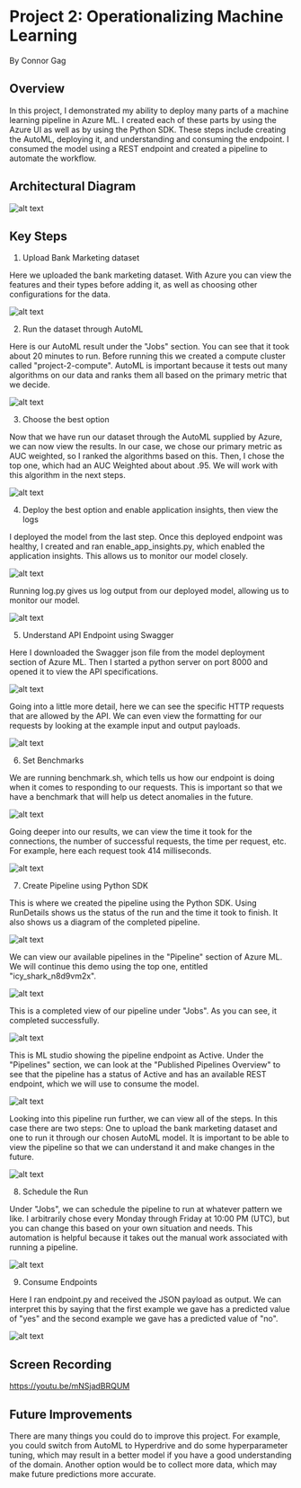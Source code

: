 # Project 2: Operationalizing Machine Learning

By Connor Gag

## Overview
In this project, I demonstrated my ability to deploy many parts of a machine learning pipeline in Azure ML. I created each of these parts by using the Azure UI as well as by using the Python SDK. These steps include creating the AutoML, deploying it, and understanding and consuming the endpoint. I consumed the model using a REST endpoint and created a pipeline to automate the workflow. 

## Architectural Diagram
![alt text](https://github.com/connorgag/Udacity_MLE/blob/main/Project_Two/Architectural%20Diagram_%20Operationalizing%20Machine%20Learning%20.jpg?raw=true)

## Key Steps
1. Upload Bank Marketing dataset

Here we uploaded the bank marketing dataset. With Azure you can view the features and their types before adding it, as well as choosing other configurations for the data. 

![alt text](https://github.com/connorgag/Udacity_MLE/blob/main/Project_Two/Screenshots/bank_dataset_screenshot.png?raw=true)




2. Run the dataset through AutoML
   
Here is our AutoML result under the "Jobs" section. You can see that it took about 20 minutes to run. Before running this we created a compute cluster called "project-2-compute". AutoML is important because it tests out many algorithms on our data and ranks them all based on the primary metric that we decide. 

![alt text](https://github.com/connorgag/Udacity_MLE/blob/main/Project_Two/Screenshots/Completed_Screenshot.png?raw=true)




3. Choose the best option

Now that we have run our dataset through the AutoML supplied by Azure, we can now view the results. In our case, we chose our primary metric as AUC weighted, so I ranked the algorithms based on this. Then, I chose the top one, which had an AUC Weighted about about .95. We will work with this algorithm in the next steps. 

![alt text](https://github.com/connorgag/Udacity_MLE/blob/main/Project_Two/Screenshots/Best_Model_Screenshot.png?raw=true)




4. Deploy the best option and enable application insights, then view the logs

I deployed the model from the last step. Once this deployed endpoint was healthy, I created and ran enable_app_insights.py, which enabled the application insights. This allows us to monitor our model closely. 

![alt text](https://github.com/connorgag/Udacity_MLE/blob/main/Project_Two/Screenshots/App_Insights_Screenshot.png?raw=true)


Running log.py gives us log output from our deployed model, allowing us to monitor our model. 

![alt text](https://github.com/connorgag/Udacity_MLE/blob/main/Project_Two/Screenshots/logs_py_output_screenshot.png?raw=true)




5. Understand API Endpoint using Swagger

Here I downloaded the Swagger json file from the model deployment section of Azure ML. Then I started a python server on port 8000 and opened it to view the API specifications. 

![alt text](https://github.com/connorgag/Udacity_MLE/blob/main/Project_Two/Screenshots/Swagger_Screenshot.png?raw=true)


Going into a little more detail, here we can see the specific HTTP requests that are allowed by the API. We can even view the formatting for our requests by looking at the example input and output payloads. 

![alt text](https://github.com/connorgag/Udacity_MLE/blob/main/Project_Two/Screenshots/Swagger_Screenshot_2.png?raw=true)




6. Set Benchmarks 

We are running benchmark.sh, which tells us how our endpoint is doing when it comes to responding to our requests. This is important so that we have a benchmark that will help us detect anomalies in the future. 

![alt text](https://github.com/connorgag/Udacity_MLE/blob/main/Project_Two/Screenshots/Benchmark_Screenshot_1.png?raw=true)


Going deeper into our results, we can view the time it took for the connections, the number of successful requests, the time per request, etc. For example, here each request took 414 milliseconds. 

![alt text](https://github.com/connorgag/Udacity_MLE/blob/main/Project_Two/Screenshots/Benchmark_Screenshot_2.png?raw=true)




7. Create Pipeline using Python SDK

This is where we created the pipeline using the Python SDK. Using RunDetails shows us the status of the run and the time it took to finish. It also shows us a diagram of the completed pipeline. 

![alt text](https://github.com/connorgag/Udacity_MLE/blob/main/Project_Two/Screenshots/RunDetails_Screenshot.png?raw=true)


We can view our available pipelines in the "Pipeline" section of Azure ML. We will continue this demo using the top one, entitled "icy_shark_n8d9vm2x". 

![alt text](https://github.com/connorgag/Udacity_MLE/blob/main/Project_Two/Screenshots/Pipeline_Section_Screenshot.png?raw=true)


This is a completed view of our pipeline under "Jobs". As you can see, it completed successfully. 

![alt text](https://github.com/connorgag/Udacity_MLE/blob/main/Project_Two/Screenshots/Completed_Pipeline_Screenshot.png?raw=true)


This is ML studio showing the pipeline endpoint as Active. Under the "Pipelines" section, we can look at the "Published Pipelines Overview" to see that the pipeline has a status of Active and has an available REST endpoint, which we will use to consume the model. 

![alt text](https://github.com/connorgag/Udacity_MLE/blob/main/Project_Two/Screenshots/Published_Pipeline_Overview_Screenshot.png?raw=true)


Looking into this pipeline run further, we can view all of the steps. In this case there are two steps: One to upload the bank marketing dataset and one to run it through our chosen AutoML model. It is important to be able to view the pipeline so that we can understand it and make changes in the future. 

![alt text](https://github.com/connorgag/Udacity_MLE/blob/main/Project_Two/Screenshots/Bank_and_AutoML_Screenshot.png?raw=true)




8. Schedule the Run

Under "Jobs", we can schedule the pipeline to run at whatever pattern we like. I arbitrarily chose every Monday through Friday at 10:00 PM (UTC), but you can change this based on your own situation and needs. This automation is helpful because it takes out the manual work associated with running a pipeline. 

![alt text](https://github.com/connorgag/Udacity_MLE/blob/main/Project_Two/Screenshots/Scheduled_Run_Screenshot.png?raw=true)


9. Consume Endpoints

Here I ran endpoint.py and received the JSON payload as output. We can interpret this by saying that the first example we gave has a predicted value of "yes" and the second example we gave has a predicted value of "no". 

![alt text](https://github.com/connorgag/Udacity_MLE/blob/main/Project_Two/Screenshots/endpoint_output.png?raw=true)




## Screen Recording
https://youtu.be/mNSjadBRQUM

## Future Improvements
There are many things you could do to improve this project. For example, you could switch from AutoML to Hyperdrive and do some hyperparameter tuning, which may result in a better model if you have a good understanding of the domain. Another option would be to collect more data, which may make future predictions more accurate. 